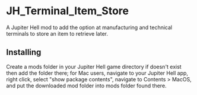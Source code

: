 # JH_Terminal_Item_Store
A Jupiter Hell mod to add the option at manufacturing and technical terminals to store an item to retrieve later.

## Installing

Create a mods folder in your Jupiter Hell game directory if doesn't exist then add the folder there; for Mac users, navigate to your Jupiter Hell app, right click, select "show package contents", navigate to Contents > MacOS, and put the downloaded mod folder into mods folder found there.
